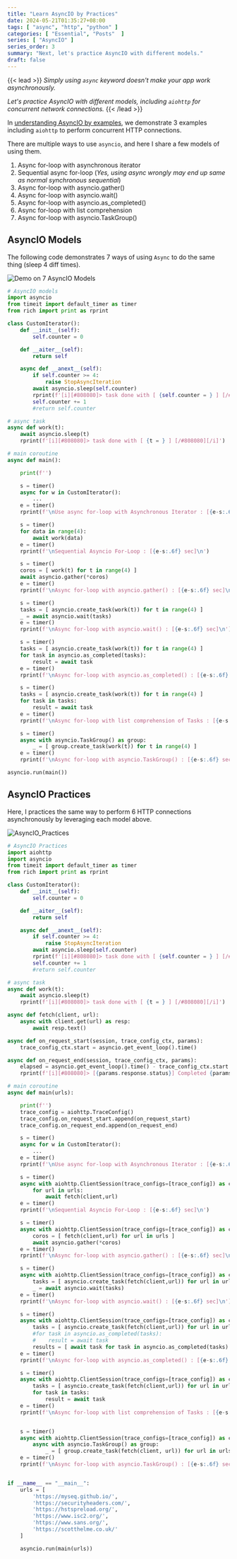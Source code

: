 ```yaml
---
title: "Learn AsyncIO by Practices"
date: 2024-05-21T01:35:27+08:00
tags: [ "async", "http", "python" ]
categories: [ "Essential", "Posts"  ]
series: [ "AsyncIO" ]
series_order: 3
summary: "Next, let's practice AsyncIO with different models."
draft: false
---
```

{{< lead >}}
*Simply using `async` keyword doesn't make your app work asynchronously.*

*Let's practice AsyncIO with different models, including `aiohttp` for concurrent network connections.*
{{< /lead >}}

In [understanding AsyncIO by examples](/posts/asyncio/examples/), we demonstrate 3 examples including `aiohttp` to perform concurrent HTTP connections. 

There are multiple ways to use `asyncio`, and here I share a few models of using them. 

 1. Async for-loop with asynchronous iterator
 1. Sequential async for-loop (*Yes, using async wrongly may end up same as normal synchronous sequential*)
 1. Async for-loop with asyncio.gather()
 1. Async for-loop with asyncio.wait()
 1. Async for-loop with asyncio.as_completed()
 1. Async for-loop with list comprehension
 1. Async for-loop with asyncio.TaskGroup()

## AsyncIO Models

The following code demonstrates 7 ways of using `Async` to do the same thing (sleep 4 diff times).

![Demo on 7 AsyncIO Models](/posts/asyncio/practices/7_AsyncIO_Models.png)

```python
# AsyncIO models
import asyncio
from timeit import default_timer as timer
from rich import print as rprint

class CustomIterator():
    def __init__(self):
        self.counter = 0

    def __aiter__(self):
        return self

    async def __anext__(self):
        if self.counter >= 4:
            raise StopAsyncIteration
        await asyncio.sleep(self.counter)
        rprint(f'[i][#808080]> task done with [ {self.counter = } ] [/#808080][/i]')
        self.counter += 1
        #return self.counter

# async task
async def work(t):
    await asyncio.sleep(t)
    rprint(f'[i][#808080]> task done with [ {t = } ] [/#808080][/i]')

# main coroutine
async def main():

    print(f'')

    s = timer()
    async for w in CustomIterator():
        ...
    e = timer()
    rprint(f'\nUse async for-loop with Asynchronous Iterator : [{e-s:.6f} sec]\n')

    s = timer()
    for data in range(4):
        await work(data)
    e = timer()
    rprint(f'\nSequential Asyncio For-Loop : [{e-s:.6f} sec]\n')

    s = timer()
    coros = [ work(t) for t in range(4) ]
    await asyncio.gather(*coros)
    e = timer()
    rprint(f'\nAsync for-loop with asyncio.gather() : [{e-s:.6f} sec]\n')

    s = timer()
    tasks = [ asyncio.create_task(work(t)) for t in range(4) ]
    _ = await asyncio.wait(tasks)
    e = timer()
    rprint(f'\nAsync for-loop with asyncio.wait() : [{e-s:.6f} sec]\n')

    s = timer()
    tasks = [ asyncio.create_task(work(t)) for t in range(4) ]
    for task in asyncio.as_completed(tasks):
        result = await task
    e = timer()
    rprint(f'\nAsync for-loop with asyncio.as_completed() : [{e-s:.6f} sec]\n')

    s = timer()
    tasks = [ asyncio.create_task(work(t)) for t in range(4) ]
    for task in tasks:
        result = await task
    e = timer()
    rprint(f'\nAsync for-loop with list comprehension of Tasks : [{e-s:.6f} sec]\n')

    s = timer()
    async with asyncio.TaskGroup() as group:
        _ = [ group.create_task(work(t)) for t in range(4) ]
    e = timer()
    rprint(f'\nAsync for-loop with asyncio.TaskGroup() : [{e-s:.6f} sec]\n')

asyncio.run(main())
```

## AsyncIO Practices

Here, I practices the same way to perform 6 HTTP connections asynchronously by leveraging each model above. 

![AsyncIO_Practices](/posts/asyncio/practices/AsyncIO_Practices.png)

```python
# AsyncIO Practices
import aiohttp
import asyncio
from timeit import default_timer as timer
from rich import print as rprint

class CustomIterator():
    def __init__(self):
        self.counter = 0

    def __aiter__(self):
        return self

    async def __anext__(self):
        if self.counter >= 4:
            raise StopAsyncIteration
        await asyncio.sleep(self.counter)
        rprint(f'[i][#808080]> task done with [ {self.counter = } ] [/#808080][/i]')
        self.counter += 1
        #return self.counter

# async task
async def work(t):
    await asyncio.sleep(t)
    rprint(f'[i][#808080]> task done with [ {t = } ] [/#808080][/i]')

async def fetch(client, url):
    async with client.get(url) as resp:
        await resp.text()

async def on_request_start(session, trace_config_ctx, params):
    trace_config_ctx.start = asyncio.get_event_loop().time()

async def on_request_end(session, trace_config_ctx, params):
    elapsed = asyncio.get_event_loop().time() - trace_config_ctx.start
    rprint(f'[i][#808080]> [{params.response.status}] Completed {params.url}[/#808080][/i] [ {elapsed:.5f} s ]')

# main coroutine
async def main(urls):

    print(f'')
    trace_config = aiohttp.TraceConfig()
    trace_config.on_request_start.append(on_request_start)
    trace_config.on_request_end.append(on_request_end)

    s = timer()
    async for w in CustomIterator():
        ...
    e = timer()
    rprint(f'\nUse async for-loop with Asynchronous Iterator : [{e-s:.6f} sec]\n')

    s = timer()
    async with aiohttp.ClientSession(trace_configs=[trace_config]) as client:
        for url in urls:
            await fetch(client,url)
    e = timer()
    rprint(f'\nSequential Asyncio For-Loop : [{e-s:.6f} sec]\n')

    s = timer()
    async with aiohttp.ClientSession(trace_configs=[trace_config]) as client:
        coros = [ fetch(client,url) for url in urls ]
        await asyncio.gather(*coros)
    e = timer()
    rprint(f'\nAsync for-loop with asyncio.gather() : [{e-s:.6f} sec]\n')

    s = timer()
    async with aiohttp.ClientSession(trace_configs=[trace_config]) as client:
        tasks = [ asyncio.create_task(fetch(client,url)) for url in urls ]
        _ = await asyncio.wait(tasks)
    e = timer()
    rprint(f'\nAsync for-loop with asyncio.wait() : [{e-s:.6f} sec]\n')

    s = timer()
    async with aiohttp.ClientSession(trace_configs=[trace_config]) as client:
        tasks = [ asyncio.create_task(fetch(client,url)) for url in urls ]
        #for task in asyncio.as_completed(tasks):
        #    result = await task
        results = [ await task for task in asyncio.as_completed(tasks) ]
    e = timer()
    rprint(f'\nAsync for-loop with asyncio.as_completed() : [{e-s:.6f} sec]\n')

    s = timer()
    async with aiohttp.ClientSession(trace_configs=[trace_config]) as client:
        tasks = [ asyncio.create_task(fetch(client,url)) for url in urls ]
        for task in tasks:
            result = await task
    e = timer()
    rprint(f'\nAsync for-loop with list comprehension of Tasks : [{e-s:.6f} sec]\n')


    s = timer()
    async with aiohttp.ClientSession(trace_configs=[trace_config]) as client:
        async with asyncio.TaskGroup() as group:
            _ = [ group.create_task(fetch(client, url)) for url in urls ]
    e = timer()
    rprint(f'\nAsync for-loop with asyncio.TaskGroup() : [{e-s:.6f} sec]\n')


if __name__ == "__main__":
    urls = [
        'https://myseq.github.io/',
        'https://securityheaders.com/',
        'https://hstspreload.org/',
        'https://www.isc2.org/',
        'https://www.sans.org/',
        'https://scotthelme.co.uk/'
    ]

    asyncio.run(main(urls))
```


